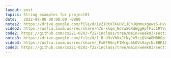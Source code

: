 ```yaml
---
layout: post
topics: String examples for project01
date:   2022-09-08 08:00:00 -0800
notes2: https://drive.google.com/file/d/1yZ1RtXlKGHV1JEhJQmmuXgewzS-Hvw1Z/view?usp=sharing
video2: https://usfca.zoom.us/rec/share/h7n-khqe_Ndrw5GXdWggHpfFiciRYVadcJG1h7qUxoInD0orH_HMAFzMZQYrOqst.CDa2fddyzOV7SmVg 
code2: https://github.com/cs221-0203-f22/inclass/tree/main/week03/section02/
notes3: https://drive.google.com/file/d/1_B-U9sVhOxJtNyJx5cjQVnABM0ROpfVg/view?usp=sharing
video3: https://usfca.zoom.us/rec/share/_FxEF0SnjP1Mrgu6kOVs9ayrNcEBR1bcx_oQwxnf65yTBwedMG67J_cKc5Nkr7re.iMvfqd8ipTEN3Hb9
code3: https://github.com/cs221-0203-f22/inclass/tree/main/week03/section03
---
```

